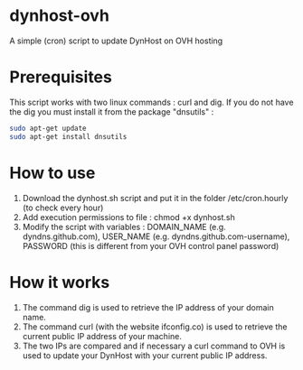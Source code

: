 # dynhost-ovh
A simple (cron) script to update DynHost on OVH hosting

# Prerequisites
This script works with two linux commands : curl and dig.
If you do not have the dig you must install it from the package "dnsutils" :
```sh
sudo apt-get update
sudo apt-get install dnsutils
```

# How to use
1. Download the dynhost.sh script and put it in the folder /etc/cron.hourly (to check every hour)
2. Add execution permissions to file : chmod +x dynhost.sh
3. Modify the script with variables : DOMAIN_NAME (e.g. dyndns.github.com), USER_NAME (e.g. dyndns.github.com-username), PASSWORD (this is different from your OVH control panel password)

# How it works
1. The command dig is used to retrieve the IP address of your domain name.
2. The command curl (with the website ifconfig.co) is used to retrieve the current public IP address of your machine.
3. The two IPs are compared and if necessary a curl command to OVH is used to update your DynHost with your current public IP address.

